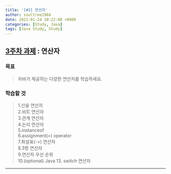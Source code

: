 ```yaml
---
title: '[#3] 연산자'
author: soultree1984
date: 2021-01-24 10:22:00 +0900
categories: [Study, Java]
tags: [Java Study, Study]
---
```


## [**3주차 과제**][4] : 연산자
[4]: https://github.com/whiteship/live-study/issues/3

### 목표
> 자바가 제공하는 다양한 연산자를 학습하세요.

### 학습할 것
> 1.산술 연산자 <br/>
> 2.비트 연산자 <br/>
> 3.관계 연산자 <br/>
> 4.논리 연산자 <br/>
> 5.instanceof <br/>
> 6.assignment(=) operator <br/>
> 7.화살표(->) 연산자 <br/>
> 8.3항 연산자 <br/>
> 9.연산자 우선 순위 <br/>
> 10.(optional) Java 13. switch 연산자 <br/>

<hr/>
